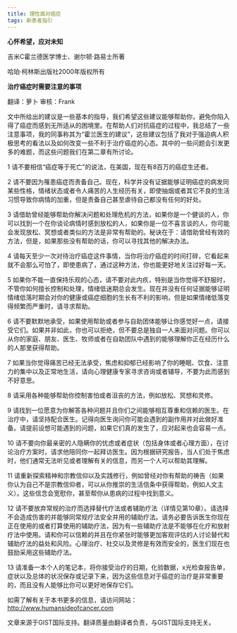 ```yaml
---
title: 理性面对癌症
tags: 新患者指引
---
```


**心怀希望，应对未知**

吉米C霍兰德医学博士、谢尔顿·路易士所著

哈珀·柯林斯出版社2000年版权所有

**治疗癌症时需要注意的事项**

翻译：萝卜 审核：Frank

文中所给出的建议是一些基本的指导，我们希望这些建议能够帮助你，避免你陷入得了癌症而感到无所适从的困境里。在帮助人们对抗癌症的过程中，我总结了一些注意事项，我的同事称其为“霍兰医生的建议”，这些建议包括了我对于强迫病人积极思考的看法以及如何改变一些不利于治疗癌症的心态。其中的一些问题会引发更多的难题，而这些问题我们在第二章有所讨论。

1 请不要相信“癌症等于死亡”的说法，在美国，现在有8百万的癌症生还者。

2 请不要因为罹患癌症而责备自己。现在，科学并没有证据能够证明癌症的病发同某些性格，情绪状态或者令人痛苦的人生经历有关，即使抽烟或者其它不良的生活习惯导致你病情的加重，但是责备自己甚至虐待自己都没有任何的好处。

3 请借助曾经能够帮助你解决问题和处理危机的方法，如果你是一个健谈的人，你可以找到一个在你谈论病情时感到放松的人，如果你是一位不喜言谈的人，你可能会发现放松、冥想或者类似的方法是非常有帮助的。秘诀在于：请借助曾经有效的方法，但是，如果那些没有帮助的话，你可以寻找其他的解决办法。

4 请每天至少一次对待治疗癌症这件事情，当你将治疗癌症的时间打碎，它看起来就不会那么可怕了，即使患病了，通过这种方法，你也能更好地关注过好每一天。

5 如果你不能一直保持乐观的心态，请不要对此内疚，特别是当你觉得不舒服时，不管你如何擅长控制和处理，情绪低迷期总会发生。现在并没有任何证据能够证明情绪低落时期会对你的健康或癌症细胞的生长有不利的影响，但是如果情绪低落变得频繁而严重时，请寻求帮助。

6 请不要默默地承受，如果使用帮助或者参与自助团体能够让你感觉好一点，请接受它们。如果并非如此，你也可以拒绝，但不要总是独自一人来面对问题。你可以从你的家庭、朋友、医生、牧师或者在自助团队中遇到的能够理解你正在经历什么的人那里获得帮助。

7 如果当你觉得痛苦已经无法承受，焦虑和抑郁已经影响了你的睡眠、饮食、注意力的集中以及正常地生活，请向心理健康专家寻求咨询或者辅导，不要为此而感到不好意思。

8 请采用各种能够帮助你控制害怕或者沮丧的方法，例如放松、冥想和灵修。

9 请找到一位愿意为你解答各种问题并且你们之间能够相互尊重和信赖的医生。在治疗中，请坚持配合医生。记得向医生询问你可能会遇到的副作用并对此做好准备。请提前设想可能遇到的问题，如果它们真的发生了，应对起来也会容易一点。

10 请不要向你最亲密的人隐瞒你的忧虑或者症状（包括身体或者心理方面），在讨论治疗方案时，请求他陪同你一起拜访医生。因为根据研究报告，当人们处于焦虑时，他们通常无法听见或者理解有关的信息，而另一个人可以帮助其理解。

11 请重新探索精神和宗教信仰以及实践修行，例如曾经对你有帮助的祷告（如果你认为自己不是宗教信仰者，可以从你推崇的生活信条中获得帮助，例如人文主义）。这些信念会宽慰你，甚至帮你从患病的过程中找到意义。

12 请不要放弃常规的治疗而选择替代疗法或者辅助疗法（详情见第10章）。请选择不会造成伤害的并能够同常规疗法安全并用的辅助疗法。请务必要告诉医生你现在正在使用的或者打算使用的辅助疗法，因为有一些辅助疗法是不能够在化疗和放射疗法中使用。请和你可以信赖的并且在你紧张时能够更加客观评估的人讨论替代和辅助疗法的益处和风险。心理治疗、社交以及灵修是有效而安全的，医生们现在也鼓励采用这些辅助疗法。

13 请准备一本个人的笔记本，将你接受治疗的日期，化验数据，x光检查报告单，症状以及总体的状况保存或记录下来，因为这些信息对于癌症的治疗是非常重要的，而且没有人能够比你可以更好地保存它们。

如需了解有关于本书更多的信息，请访问网站：http://www.humansideofcancer.com

文章来源于GIST国际支持。翻译质量由翻译者负责，与GIST国际支持无关。

